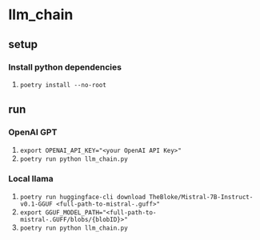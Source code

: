 # llm_chain

## setup
### Install python dependencies
1. `poetry install --no-root`

## run
### OpenAI GPT
1. `export OPENAI_API_KEY="<your OpenAI API Key>"`
2. `poetry run python llm_chain.py`

### Local llama
1. `poetry run huggingface-cli download TheBloke/Mistral-7B-Instruct-v0.1-GGUF <full-path-to-mistral-.guff>"`
2. `export GGUF_MODEL_PATH="<full-path-to-mistral-.GUFF/blobs/{blobID}>"`
3. `poetry run python llm_chain.py`
